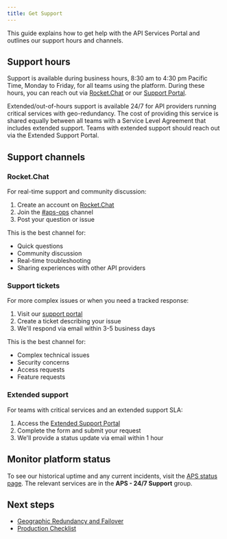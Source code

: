 ```yaml
---
title: Get Support
---
```


<!-- overview -->

This guide explains how to get help with the API Services Portal and outlines
our support hours and channels.

## Support hours

Support is available during business hours, 8:30 am to 4:30 pm Pacific Time,
Monday to Friday, for all teams using the platform. During these hours, you can
reach out via [Rocket.Chat](https://chat.developer.gov.bc.ca/channel/aps-ops)
or our [Support Portal](https://dpdd.atlassian.net/servicedesk/customer/portal/1/group/2).

Extended/out-of-hours support is available 24/7 for API providers running
critical services with geo-redundancy. The cost of providing this service is
shared equally between all teams with a Service Level Agreement that includes
extended support. Teams with extended support should reach out via the Extended
Support Portal.

## Support channels

### Rocket.Chat

For real-time support and community discussion:

1. Create an account on [Rocket.Chat](https://docs.developer.gov.bc.ca/join-bc-rocket-chat/)
2. Join the [#aps-ops](https://chat.developer.gov.bc.ca/channel/aps-ops) channel
3. Post your question or issue

This is the best channel for:

- Quick questions
- Community discussion
- Real-time troubleshooting
- Sharing experiences with other API providers

### Support tickets

For more complex issues or when you need a tracked response:

1. Visit our [support portal](https://dpdd.atlassian.net/servicedesk/customer/portal/1/group/2)
2. Create a ticket describing your issue
3. We'll respond via email within 3-5 business days

This is the best channel for:

- Complex technical issues
- Security concerns
- Access requests
- Feature requests

### Extended support

For teams with critical services and an extended support SLA:

1. Access the [Extended Support Portal](https://dpdd.atlassian.net/servicedesk/customer/portal/9/group/54/create/158)
2. Complete the form and submit your request
3. We'll provide a status update via email within 1 hour

## Monitor platform status

To see our historical uptime and any current incidents, visit the [APS status page](https://uptime.com/s/bcgov-dss). 
The relevant services are in the **APS - 24/7 Support** group.

## Next steps

- [Geographic Redundancy and Failover](/concepts/geo-redundancy.md)
- [Production Checklist](/how-to/prod-checklist.md) 
